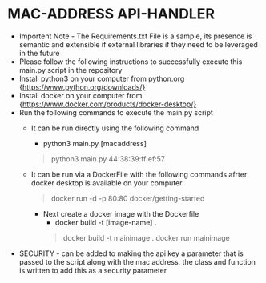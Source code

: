 # MAC-ADDRESS API-HANDLER 
- Importent Note - The Requirements.txt File is a sample, its presence is semantic and extensible if external libraries if they need to be leveraged in the future
- Please follow the following instructions to successfully execute this main.py script in the repository
- Install python3 on your computer from python.org {https://www.python.org/downloads/}
- Install docker on your computer from {https://www.docker.com/products/docker-desktop/}
- Run the following commands to execute the main.py script
    - It can be run directly using the following command
        - python3 main.py [macaddress]
        > python3 main.py 44:38:39:ff:ef:57
        
    - It can be run via a DockerFile with the following commands afrter docker desktop is available on your computer 
        > docker run -d -p 80:80 docker/getting-started
        - Next create a docker image with the Dockerfile
            - docker build -t [image-name] .
            > docker build -t mainimage .
            > docker run mainimage
- SECURITY - can be added to making the api key a parameter that is passed to the script along with the mac address, the class and function is written to add this as a security parameter